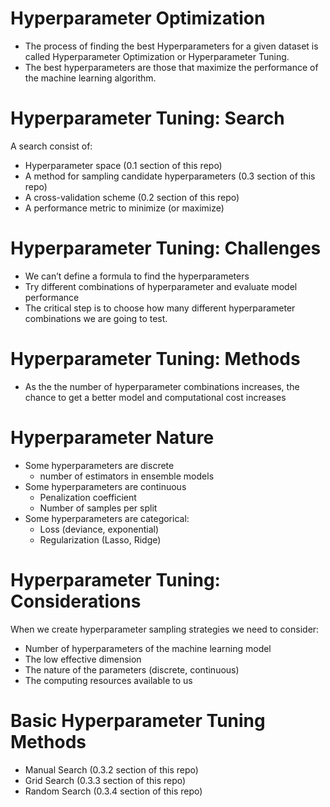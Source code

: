 # Hyperparameter Optimization
-  The process of finding the best Hyperparameters for a given dataset is called Hyperparameter Optimization or Hyperparameter Tuning.
- The best hyperparameters are those that maximize the performance of the machine learning algorithm.

# Hyperparameter Tuning: Search
A search consist of:
- Hyperparameter space (0.1 section of this repo)
- A method for sampling candidate hyperparameters (0.3 section of this repo)
- A cross-validation scheme (0.2 section of this repo)
- A performance metric to minimize (or maximize) 

# Hyperparameter Tuning: Challenges
- We can’t define a formula to find the hyperparameters
- Try different combinations of hyperparameter and evaluate model performance
- The critical step is to choose how many different hyperparameter combinations we are going to test.

# Hyperparameter Tuning: Methods
- As the the number of hyperparameter combinations increases, the chance to get a better model and computational cost increases

# Hyperparameter Nature
- Some hyperparameters are discrete
    - number of estimators in ensemble models
- Some hyperparameters are continuous
    - Penalization coefficient
    - Number of samples per split
- Some hyperparameters are categorical:
    - Loss (deviance, exponential)
    - Regularization (Lasso, Ridge)

# Hyperparameter Tuning: Considerations
When we create hyperparameter sampling strategies we need to consider:
- Number of hyperparameters of the machine learning model
- The low effective dimension
- The nature of the parameters (discrete, continuous)
- The computing resources available to us

# Basic Hyperparameter Tuning Methods
- Manual Search (0.3.2 section of this repo)
- Grid Search (0.3.3 section of this repo)
- Random Search (0.3.4 section of this repo)